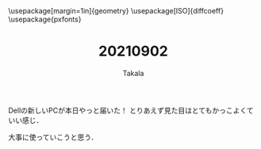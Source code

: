 ﻿---
title: 20210902
yesterday: 20210901
tomorrow: 20210903
days: 615
author: Takala
header-includes:
  - \usepackage[margin=1in]{geometry}
  - \usepackage[ISO]{diffcoeff}
  - \usepackage{pxfonts}
---


Dellの新しいPCが本日やっと届いた！
とりあえず見た目はとてもかっこよくていい感じ．


大事に使っていこうと思う．